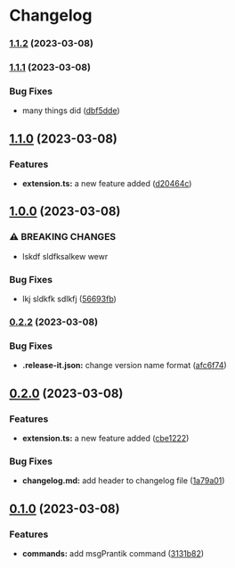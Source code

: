 # Changelog

### [1.1.2](https://github.com/prantiknoor/vsce-semantic-release/compare/1.1.1...1.1.2) (2023-03-08)

### [1.1.1](https://github.com/prantiknoor/vsce-semantic-release/compare/1.1.0...1.1.1) (2023-03-08)


### Bug Fixes

* many things did ([dbf5dde](https://github.com/prantiknoor/vsce-semantic-release/commit/dbf5dde1cc7c2739dfa4e0b08502cc07f29fbda9))

## [1.1.0](https://github.com/prantiknoor/automated-changelog-release-2/compare/1.0.0...1.1.0) (2023-03-08)


### Features

* **extension.ts:** a new feature added ([d20464c](https://github.com/prantiknoor/automated-changelog-release-2/commit/d20464c7d585ef4aa2d39f68adee553cfab991a9))

## [1.0.0](https://github.com/prantiknoor/automated-changelog-release-2/compare/0.2.2...1.0.0) (2023-03-08)


### ⚠ BREAKING CHANGES

* lskdf sldfksalkew wewr

### Bug Fixes

* lkj sldkfk sdlkfj ([56693fb](https://github.com/prantiknoor/automated-changelog-release-2/commit/56693fb9f7762d30705b261129b9f4f2d76cab5a))

### [0.2.2](https://github.com/prantiknoor/automated-changelog-release-2/compare/0.2.1...0.2.2) (2023-03-08)


### Bug Fixes

* **.release-it.json:** change version name format ([afc6f74](https://github.com/prantiknoor/automated-changelog-release-2/commit/afc6f74ad058e29ba5e8ef26bc691147ffe9521e))


## [0.2.0](https://github.com/prantiknoor/automated-changelog-release-2/compare/0.1.0...0.2.0) (2023-03-08)


### Features

* **extension.ts:** a new feature added ([cbe1222](https://github.com/prantiknoor/automated-changelog-release-2/commit/cbe1222aae32263453abd39eb190cfe759264e0b))


### Bug Fixes

* **changelog.md:** add header to changelog file ([1a79a01](https://github.com/prantiknoor/automated-changelog-release-2/commit/1a79a01fa7e0db552908c6c43b458ff128ae2023))

## [0.1.0](https://github.com/prantiknoor/automated-changelog-release-2/compare/0.0.2...0.1.0) (2023-03-08)


### Features

* **commands:** add msgPrantik command ([3131b82](https://github.com/prantiknoor/automated-changelog-release-2/commit/3131b8232f03c4fb2afd0daf18b3375a4f00f757))